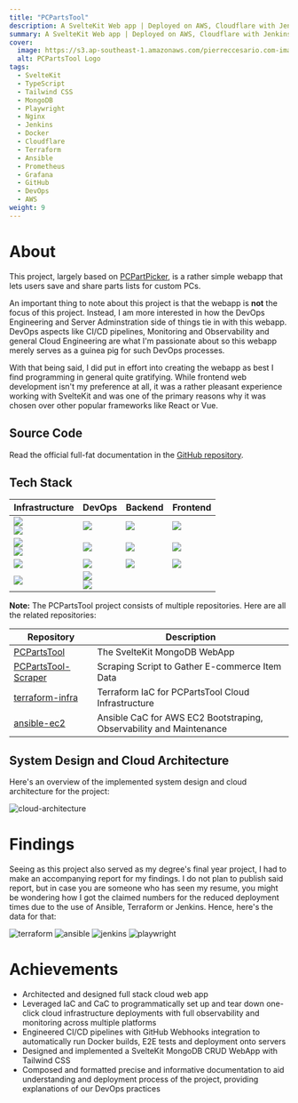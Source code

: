 ```yaml
---
title: "PCPartsTool"
description: A SvelteKit Web app | Deployed on AWS, Cloudflare with Jenkins, Terraform and Ansible
summary: A SvelteKit Web app | Deployed on AWS, Cloudflare with Jenkins, Terraform and Ansible
cover:
  image: https://s3.ap-southeast-1.amazonaws.com/pierreccesario.com-images/projects/pcpartstool/banner.webp
  alt: PCPartsTool Logo
tags:
  - SvelteKit
  - TypeScript
  - Tailwind CSS
  - MongoDB
  - Playwright
  - Nginx
  - Jenkins
  - Docker
  - Cloudflare
  - Terraform
  - Ansible
  - Prometheus
  - Grafana
  - GitHub
  - DevOps
  - AWS
weight: 9
---
```


[aws]: https://img.shields.io/badge/Amazon_AWS-FF9900?style=for-the-badge&logo=amazonaws&logoColor=white
[red-hat]: https://img.shields.io/badge/Red%20Hat-EE0000?style=for-the-badge&logo=redhat&logoColor=white
[terraform]: https://img.shields.io/badge/Terraform-7B42BC?style=for-the-badge&logo=terraform&logoColor=white
[ansible]: https://img.shields.io/badge/Ansible-000000?style=for-the-badge&logo=ansible&logoColor=white
[nginx]: https://img.shields.io/badge/Nginx-009639?style=for-the-badge&logo=nginx&logoColor=white
[cloudflare]: https://img.shields.io/badge/Cloudflare-F38020?style=for-the-badge&logo=Cloudflare&logoColor=white
[jenkins]: https://img.shields.io/badge/Jenkins-D24939?style=for-the-badge&logo=Jenkins&logoColor=white
[playwright]: https://img.shields.io/badge/Playwright-45ba4b?style=for-the-badge&logo=Playwright&logoColor=white
[docker]: https://img.shields.io/badge/Docker-2CA5E0?style=for-the-badge&logo=docker&logoColor=white
[prometheus]: https://img.shields.io/badge/Prometheus-000000?style=for-the-badge&logo=prometheus&labelColor=000000
[grafana]: https://img.shields.io/badge/Grafana-F2F4F9?style=for-the-badge&logo=grafana&logoColor=orange&labelColor=F2F4F9
[mongodb]: https://img.shields.io/badge/MongoDB-4EA94B?style=for-the-badge&logo=mongodb&logoColor=white
[svelte]: https://img.shields.io/badge/Svelte-4A4A55?style=for-the-badge&logo=svelte&logoColor=FF3E00
[sveltekit]: https://img.shields.io/badge/SvelteKit-FF3E00?style=for-the-badge&logo=Svelte&logoColor=white
[typescript]: https://img.shields.io/badge/TypeScript-007ACC?style=for-the-badge&logo=typescript&logoColor=white
[tailwind]: https://img.shields.io/badge/Tailwind_CSS-38B2AC?style=for-the-badge&logo=tailwind-css&logoColor=white
[nodejs]: https://img.shields.io/badge/Node.js-339933?style=for-the-badge&logo=nodedotjs&logoColor=white
[daisy-ui]: https://img.shields.io/badge/Daisy%20UI-522bbe?style=for-the-badge&logo=daisyui&logoColor=white

# About

This project, largely based on [PCPartPicker](https://pcpartpicker.com), is a rather simple webapp that lets users save and share parts lists for custom PCs.

An important thing to note about this project is that the webapp is **not** the focus of this project. Instead, I am more interested in how the DevOps Engineering and Server Adminstration side of things tie in with this webapp. DevOps aspects like CI/CD pipelines, Monitoring and Observability and general Cloud Engineering are what I'm passionate about so this webapp merely serves as a guinea pig for such DevOps processes.

With that being said, I did put in effort into creating the webapp as best I find programming in general quite gratifying. While frontend web development isn't my preference at all, it was a rather pleasant experience working with SvelteKit and was one of the primary reasons why it was chosen over other popular frameworks like React or Vue.

## Source Code

Read the official full-fat documentation in the [GitHub repository](https://github.com/PScoriae/PCPartsTool).

## Tech Stack

| Infrastructure                   | DevOps                            | Backend         | Frontend      |
| -------------------------------- | --------------------------------- | --------------- | ------------- |
| ![][aws] <br> ![][red-hat]       | ![][jenkins]                      | ![][mongodb]    | ![][svelte]   |
| ![][terraform] <br> ![][ansible] | ![][playwright]                   | ![][sveltekit]  | ![][tailwind] |
| ![][nginx]                       | ![][docker]                       | ![][typescript] | ![][daisy-ui] |
| ![][cloudflare]                  | ![][prometheus] <br> ![][grafana] |                 |               |

**Note:** The PCPartsTool project consists of multiple repositories. Here are all the related repositories:

| Repository                                                             | Description                                                         |
| ---------------------------------------------------------------------- | ------------------------------------------------------------------- |
| [PCPartsTool](https://github.com/PScoriae/PCPartsTool)                 | The SvelteKit MongoDB WebApp                                        |
| [PCPartsTool-Scraper](https://github.com/PScoriae/PCPartsTool-Scraper) | Scraping Script to Gather E-commerce Item Data                      |
| [terraform-infra](https://github.com/PScoriae/terraform-infra)         | Terraform IaC for PCPartsTool Cloud Infrastructure                  |
| [ansible-ec2](https://github.com/PScoriae/ansible-ec2)                 | Ansible CaC for AWS EC2 Bootstraping, Observability and Maintenance |

## System Design and Cloud Architecture

Here's an overview of the implemented system design and cloud architecture for the project:

![cloud-architecture](https://s3.ap-southeast-1.amazonaws.com/pierreccesario.com-images/projects/pcpartstool/cloud-arch.webp)

# Findings

Seeing as this project also served as my degree's final year project, I had to make an accompanying report for my findings. I do not plan to publish said report, but in case you are someone who has seen my resume, you might be wondering how I got the claimed numbers for the reduced deployment times due to the use of Ansible, Terraform or Jenkins. Hence, here's the data for that:

![terraform](https://s3.ap-southeast-1.amazonaws.com/pierreccesario.com-images/projects/pcpartstool/terraform.webp)
![ansible](https://s3.ap-southeast-1.amazonaws.com/pierreccesario.com-images/projects/pcpartstool/ansible.webp)
![jenkins](https://s3.ap-southeast-1.amazonaws.com/pierreccesario.com-images/projects/pcpartstool/jenkins.webp)
![playwright](https://s3.ap-southeast-1.amazonaws.com/pierreccesario.com-images/projects/pcpartstool/playwright.webp)

# Achievements

- Architected and designed full stack cloud web app
- Leveraged IaC and CaC to programmatically set up and tear down one-click cloud infrastructure deployments with full observability and monitoring across multiple platforms
- Engineered CI/CD pipelines with GitHub Webhooks integration to automatically run Docker builds, E2E tests and deployment onto servers
- Designed and implemented a SvelteKit MongoDB CRUD WebApp with Tailwind CSS
- Composed and formatted precise and informative documentation to aid understanding and deployment process of the project, providing explanations of our DevOps practices
